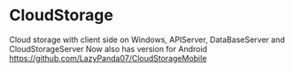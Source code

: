 # CloudStorage
Cloud storage with client side on Windows, APIServer, DataBaseServer and CloudStorageServer
Now also has version for Android https://github.com/LazyPanda07/CloudStorageMobile
